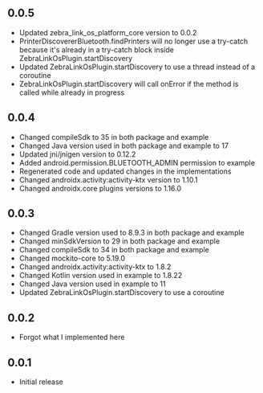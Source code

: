 ## 0.0.5
* Updated zebra_link_os_platform_core version to 0.0.2
* PrinterDiscovererBluetooth.findPrinters will no longer use a try-catch because it's already in a try-catch block inside ZebraLinkOsPlugin.startDiscovery
* Updated ZebraLinkOsPlugin.startDiscovery to use a thread instead of a coroutine
* ZebraLinkOsPlugin.startDiscovery will call onError if the method is called while already in progress

## 0.0.4
* Changed compileSdk to 35 in both package and example
* Changed Java version used in both package and example to 17
* Updated jni/jnigen version to 0.12.2
* Added android.permission.BLUETOOTH_ADMIN permission to example
* Regenerated code and updated changes in the implementations
* Changed androidx.activity:activity-ktx version to 1.10.1
* Changed androidx.core plugins versions to 1.16.0

## 0.0.3
* Changed Gradle version used to 8.9.3 in both package and example
* Changed minSdkVersion to 29 in both package and example
* Changed compileSdk to 34 in both package and example
* Changed mockito-core to 5.19.0
* Changed androidx.activity:activity-ktx to 1.8.2 
* Changed Kotlin version used in example to 1.8.22
* Changed Java version used in example to 11
* Updated ZebraLinkOsPlugin.startDiscovery to use a coroutine
 
## 0.0.2
* Forgot what I implemented here
## 0.0.1
* Initial release
